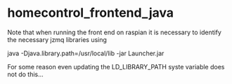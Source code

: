 # homecontrol_frontend_java

Note that when running the front end on raspian it is necessary to identify the necessary jzmq libraries using

java -Djava.library.path=/usr/local/lib -jar Launcher.jar

For some reason even updating the LD_LIBRARY_PATH syste variable does not do this...
